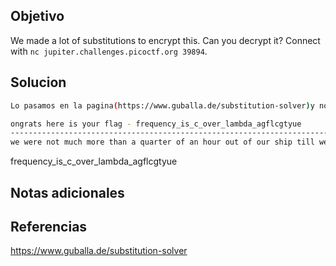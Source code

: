 ## Objetivo
We made a lot of substitutions to encrypt this. Can you decrypt it? Connect with `nc jupiter.challenges.picoctf.org 39894`.
## Solucion
```bash
Lo pasamos en la pagina(https://www.guballa.de/substitution-solver)y nos regresa:

ongrats here is your flag - frequency_is_c_over_lambda_agflcgtyue
-------------------------------------------------------------------------------
we were not much more than a quarter of an hour out of our ship till we saw her sink, and then i understood for the first time what was meant by a ship foundering in the sea.  i must acknowledge i had hardly eyes to look up when the seamen told me she was sinking; for from the moment that they rather put me into the boat than that i might be said to go in, my heart was, as it were, dead within me, partly with fright, partly with horror of mind, and the thoughts of what was yet before me.

```
frequency_is_c_over_lambda_agflcgtyue
## Notas adicionales

## Referencias
https://www.guballa.de/substitution-solver